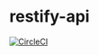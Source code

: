 # restify-api

[![CircleCI](https://circleci.com/gh/enieber/node-ci.svg?style=svg)](https://circleci.com/gh/enieber/node-ci)
